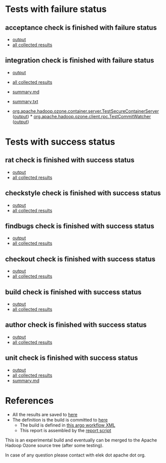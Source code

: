 # Tests with failure status

## acceptance check is finished with failure status

   * [output](https://raw.githubusercontent.com/elek/ozone-ci/master/pr/pr-hdds-2030-scs28/acceptance/output.log)
   * [all collected results](https://github.com/elek/ozone-ci/tree/master/pr/pr-hdds-2030-scs28/acceptance)


## integration check is finished with failure status

   * [output](https://raw.githubusercontent.com/elek/ozone-ci/master/pr/pr-hdds-2030-scs28/integration/output.log)
   * [all collected results](https://github.com/elek/ozone-ci/tree/master/pr/pr-hdds-2030-scs28/integration)
   * [summary.md](https://github.com/elek/ozone-ci/tree/master/pr/pr-hdds-2030-scs28/integration/summary.md)
   * [summary.txt](https://github.com/elek/ozone-ci/tree/master/pr/pr-hdds-2030-scs28/integration/summary.txt)

 * [org.apache.hadoop.ozone.container.server.TestSecureContainerServer](hadoop-ozone/integration-test/org.apache.hadoop.ozone.container.server.TestSecureContainerServer.txt) ([output](hadoop-ozone/integration-test/org.apache.hadoop.ozone.container.server.TestSecureContainerServer-output.txt/)) * [org.apache.hadoop.ozone.client.rpc.TestCommitWatcher](hadoop-ozone/integration-test/org.apache.hadoop.ozone.client.rpc.TestCommitWatcher.txt) ([output](hadoop-ozone/integration-test/org.apache.hadoop.ozone.client.rpc.TestCommitWatcher-output.txt/))



# Tests with success status

## rat check is finished with success status

   * [output](https://raw.githubusercontent.com/elek/ozone-ci/master/pr/pr-hdds-2030-scs28/rat/output.log)
   * [all collected results](https://github.com/elek/ozone-ci/tree/master/pr/pr-hdds-2030-scs28/rat)


## checkstyle check is finished with success status

   * [output](https://raw.githubusercontent.com/elek/ozone-ci/master/pr/pr-hdds-2030-scs28/checkstyle/output.log)
   * [all collected results](https://github.com/elek/ozone-ci/tree/master/pr/pr-hdds-2030-scs28/checkstyle)


## findbugs check is finished with success status

   * [output](https://raw.githubusercontent.com/elek/ozone-ci/master/pr/pr-hdds-2030-scs28/findbugs/output.log)
   * [all collected results](https://github.com/elek/ozone-ci/tree/master/pr/pr-hdds-2030-scs28/findbugs)


## checkout check is finished with success status

   * [output](https://raw.githubusercontent.com/elek/ozone-ci/master/pr/pr-hdds-2030-scs28/checkout/output.log)
   * [all collected results](https://github.com/elek/ozone-ci/tree/master/pr/pr-hdds-2030-scs28/checkout)


## build check is finished with success status

   * [output](https://raw.githubusercontent.com/elek/ozone-ci/master/pr/pr-hdds-2030-scs28/build/output.log)
   * [all collected results](https://github.com/elek/ozone-ci/tree/master/pr/pr-hdds-2030-scs28/build)


## author check is finished with success status

   * [output](https://raw.githubusercontent.com/elek/ozone-ci/master/pr/pr-hdds-2030-scs28/author/output.log)
   * [all collected results](https://github.com/elek/ozone-ci/tree/master/pr/pr-hdds-2030-scs28/author)


## unit check is finished with success status

   * [output](https://raw.githubusercontent.com/elek/ozone-ci/master/pr/pr-hdds-2030-scs28/unit/output.log)
   * [all collected results](https://github.com/elek/ozone-ci/tree/master/pr/pr-hdds-2030-scs28/unit)
   * [summary.md](https://github.com/elek/ozone-ci/tree/master/pr/pr-hdds-2030-scs28/unit/summary.md)






# References

 * All the results are saved to [here](https://github.com/elek/ozone-ci/tree/master/pr/pr-hdds-2030-scs28/)
 * The definition is the build is committed to [here](https://github.com/elek/argo-ozone)
    * The build is defined in [this argo workflow XML](https://github.com/elek/argo-ozone/blob/master/ozone-build.yaml)
    * This report is assembled by the [report script](https://github.com/elek/argo-ozone/blob/master/scripts/report.sh)

This is an experimental build and eventually can be merged to the Apache Hadoop Ozone source tree (after some testing).

In case of any question please contact with elek dot apache dot org.
